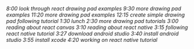 
*8:00  look through react drawing pad examples*
*9:30 more drawing pad examples*
*11:20 more drawing pad examples*
*12:15 create simple drawing pad following tutorial*
*1:30 lunch*
*2:30 more drawing pad tutorials*
*3:00 reading about react canvas*
*3:10 reading about react native*
*3:15 following react native tutorial*
*3:27 download android studio*
*3:40 install android studio*
*3:55 install xcode*
*4:20 working on react native tutorial*
